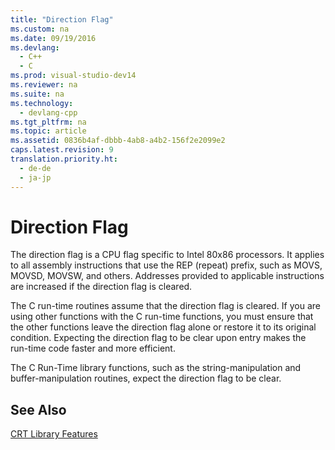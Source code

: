 ```yaml
---
title: "Direction Flag"
ms.custom: na
ms.date: 09/19/2016
ms.devlang: 
  - C++
  - C
ms.prod: visual-studio-dev14
ms.reviewer: na
ms.suite: na
ms.technology: 
  - devlang-cpp
ms.tgt_pltfrm: na
ms.topic: article
ms.assetid: 0836b4af-dbbb-4ab8-a4b2-156f2e2099e2
caps.latest.revision: 9
translation.priority.ht: 
  - de-de
  - ja-jp
---
```

# Direction Flag
The direction flag is a CPU flag specific to Intel 80x86 processors. It applies to all assembly instructions that use the REP (repeat) prefix, such as MOVS, MOVSD, MOVSW, and others. Addresses provided to applicable instructions are increased if the direction flag is cleared.  
  
 The C run-time routines assume that the direction flag is cleared. If you are using other functions with the C run-time functions, you must ensure that the other functions leave the direction flag alone or restore it to its original condition. Expecting the direction flag to be clear upon entry makes the run-time code faster and more efficient.  
  
 The C Run-Time library functions, such as the string-manipulation and buffer-manipulation routines, expect the direction flag to be clear.  
  
## See Also  
 [CRT Library Features](../vs140/CRT-Library-Features.md)